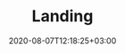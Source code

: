 ---
title: Landing
date: 2020-08-07T12:18:25+03:00
type: ca-en
description: Landing description

share_image: img/uploads/landing-share.jpg

hero:
  image:
    src: img/uploads/landing-hero.jpg
    alt: Image description
  title: Orthotics for every shoe, every day, every occasion
  logo:
    src: img/uploads/Logo_CRYOS_FR.png
    alt: CRYOS logo

benefits:
- image:
    src: img/uploads/specialists.jpg
    alt: Image description
  title: For Foot Specialists
  caption: Benefits to Foot Specialists
  points:
  - item: Reduces wasted therapeutic effort from patient non compliance
  - item: Enables long term management of patient with structured follow up process
  - item: Provides on going means to illustrate and communicate success to patient
- image:
    src: img/uploads/patients.jpg
    alt: Image description
  title: For Patients
  caption: Benefits to Patients
  points:
  - item: Comfort, pain relief, freedom to be active
  - item: Orthotic solution that matches their lifestyle and footwear choices
  - item: Ongoing engagement and sense of co-management of condition with foot specialist
- image:
    src: img/uploads/clinic-staff.jpg
    alt: Image description
  title: For Clinic Staff
  caption: Benefits to Clinic Staff
  points:
  - item: Redeploy staff to focus on higher value clinic work
  - item: More time for patient reception and engagement
  - item: Free up valuable clinic space
- image:
    src: img/uploads/community.jpg
    alt: Image description
  title: For Community & Environment
  caption: Community & Environmental Benefits
  points:
  - item: Less employee time away from work
  - item: Healthier, happier more productive orthotic wearers
  - item: Environmental footprint from manufacturing and disposal of sundries is significantly reduced when essential foot measurements are captured and transmitted electronically
  - item: Orthotics are manufactured with minimal material
- image:
    src: img/uploads/health-care.jpg
    alt: Image description
  title: For Health Care
  caption: Benefits to Health Care
  points:
  - item: Decrease episodic clinic visits and focus on prevention and treatment regimen
  - item: Minimize costly acute care due to patient non-compliance
  - item: Promotes continuity of care between patient and foot specialist

footer:
  logo:
    src: img/uploads/Logo_CRYOS_FR.png
    alt: CRYOS logo
  title: "For more information, please contact us:"
  address: 385, rue de Salaberry, Joliette (Québec) Canada J6E 4G4
  contacts:
    email: info@cryos.com
    telephone: "Tel. : +1 (877) 272-7967"

info: Vous êtes du Québec? <a href="/?l=fr" class="redirect-link">Cliquez ici</a> pour voir la version complète de notre site web en français

detectLocation:
  endpoint: https://json.geoiplookup.io/
---